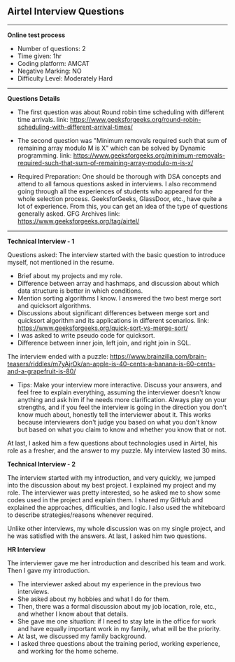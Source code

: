 ## Airtel Interview Questions
________
<b name = "testProcess">Online test process </b><br/> 

- Number of questions: 2
- Time given: 1hr
- Coding platform: AMCAT
- Negative Marking: NO
- Difficulty Level: Moderately Hard

----
<b name = "assesmentQuestions">Questions Details</b> 

- The first question was about Round robin time scheduling with different time arrivals. 
link: https://www.geeksforgeeks.org/round-robin-scheduling-with-different-arrival-times/

- The second question was "Minimum removals required such that sum of remaining array modulo M is X" which can be solved by Dynamic programming.
link: https://www.geeksforgeeks.org/minimum-removals-required-such-that-sum-of-remaining-array-modulo-m-is-x/

- Required Preparation: One should be thorough with DSA concepts and attend to all famous questions asked in interviews. I also recommend going through all the experiences of students who appeared for the whole selection process. GeeksforGeeks, GlassDoor, etc., have quite a lot of experience. From this, you can get an idea of the type of questions generally asked. 
GFG Archives link: https://www.geeksforgeeks.org/tag/airtel/ 

----
<b name = "TI1">Technical Interview - 1</b>

Questions asked: The interview started with the basic question to introduce myself, not mentioned in the resume.
- Brief about my projects and my role. 
- Difference between array and hashmaps, and discussion about which data structure is better in which conditions.
- Mention sorting algorithms I know. I answered the two best merge sort and quicksort algorithms. 
- Discussions about significant differences between merge sort and quicksort algorithm and its applications in different scenarios.
link: https://www.geeksforgeeks.org/quick-sort-vs-merge-sort/ 
- I was asked to write pseudo code for quicksort.
- Difference between inner join, left join, and right join in SQL.

The interview ended with a puzzle: https://www.brainzilla.com/brain-teasers/riddles/m7yAjrOk/an-apple-is-40-cents-a-banana-is-60-cents-and-a-grapefruit-is-80/

- Tips: Make your interview more interactive. Discuss your answers, and feel free to explain everything, assuming the interviewer doesn't know anything and ask him if he needs more clarification. Always play on your strengths, and if you feel the interview is going in the direction you don't know much about, honestly tell the interviewer about it. This works because interviewers don't judge you based on what you don't know but based on what you claim to know and whether you know that or not.

At last, I asked him a few questions about technologies used in Airtel, his role as a fresher, and the answer to my puzzle. My interview lasted 30 mins.

<b name = "TI2">Technical Interview - 2</b>

The interview started with my introduction, and very quickly, we jumped into the discussion about my best project. I explained my project and my role. The interviewer was pretty interested, so he asked me to show some codes used in the project and explain them. 
I shared my GitHub and explained the approaches, difficulties, and logic. I also used the whiteboard to describe strategies/reasons whenever required.

Unlike other interviews, my whole discussion was on my single project, and he was satisfied with the answers. At last, I asked him two questions.

<b name = "HR">HR Interview</b>

The interviewer gave me her introduction and described his team and work. Then I gave my introduction. 
- The interviewer asked about my experience in the previous two interviews.
- She asked about my hobbies and what I do for them. 
- Then, there was a formal discussion about my job location, role, etc., and whether I know about that details.
- She gave me one situation: if I need to stay late in the office for work and have equally important work in my family, what will be the priority. 
- At last, we discussed my family background.
- I asked three questions about the training period, working experience, and working for the home scheme.

